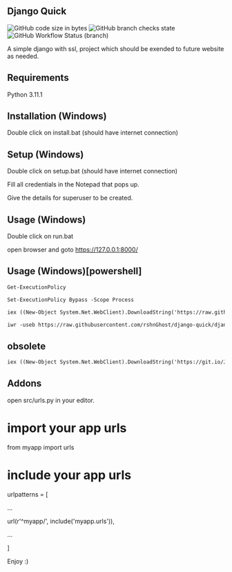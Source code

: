 ## Django Quick
![GitHub code size in bytes](https://img.shields.io/github/languages/code-size/rshnGhost/django-quick?style=plastic)
![GitHub branch checks state](https://img.shields.io/github/checks-status/rshnGhost/django-quick/django-4.1.4?style=plastic)
![GitHub Workflow Status (branch)](https://img.shields.io/github/workflow/status/rshnGhost/django-quick/powerShell/django-4.1.4?style=plastic)

A simple django with ssl, project which should be exended to future website as needed.

## Requirements
Python 3.11.1

## Installation (Windows)
Double click on install.bat (should have internet connection)

## Setup (Windows)
Double click on setup.bat (should have internet connection)

Fill all credentials in the Notepad that pops up.

Give the details for superuser to be created.

## Usage (Windows)
Double click on run.bat

open browser and goto https://127.0.0.1:8000/

## Usage (Windows)[powershell]
```markdown
Get-ExecutionPolicy
```

```markdown
Set-ExecutionPolicy Bypass -Scope Process
```

```markdown
iex ((New-Object System.Net.WebClient).DownloadString('https://raw.githubusercontent.com/rshnGhost/django-quick/django-4.1.4/windowCmd/webInstall.ps1'))
```

```markdown
iwr -useb https://raw.githubusercontent.com/rshnGhost/django-quick/django-4.1.4/windowCmd/webInstall.ps1 | iex
```

## obsolete
```markdown
iex ((New-Object System.Net.WebClient).DownloadString('https://git.io/JRqZX'))
```

## Addons
open src/urls.py in your editor.

# import your app urls
from myapp import urls

# include your app urls
urlpatterns = [

...

url(r'^myapp/', include('myapp.urls')),

...

]

Enjoy :)
